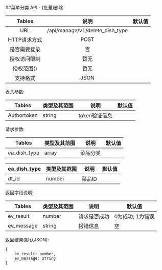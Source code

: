 ##菜单分类 API - (批量)删除


|  Tables  |               说明                | 默认值  |
| :------: | :-----------------------------: | :--: |
|   URL    | /api/manage/v1/delete_dish_type |      |
| HTTP请求方式 |              POST               |      |
|  是否需要登录  |                否                |      |
|  授权访问限制  |               暂无                |      |
|  授权范围()  |               暂无                |      |
|   支持格式   |              JSON               |      |


表头参数:

| Tables      | 类型及其范围 | 说明        | 默认值  |
| ----------- | ------ | --------- | ---- |
| Authortoken | string | token验证信息 |      |

请求参数:


| Tables       | 类型及其范围 | 说明   | 默认值  |
| ------------ | ------ | ---- | ---- |
| ea_dish_type | array  | 菜品分类 |      |

| ea_dish_type | 类型及其范围 | 说明   | 默认值  |
| ------------ | ------ | ---- | ---- |
| dt_id        | number | 菜品ID |      |


返回字段说明:

| Tables     | 类型及其范围 | 说明     | 默认值        |
| ---------- | ------ | ------ | ---------- |
| ev_result  | number | 请求是否成功 | 0为成功, 1为错误 |
| ev_message | string | 报错信息   | 空          |


返回结果(默认JSON):
```
{
    ev_result: number,
    ev_message: string
}
```